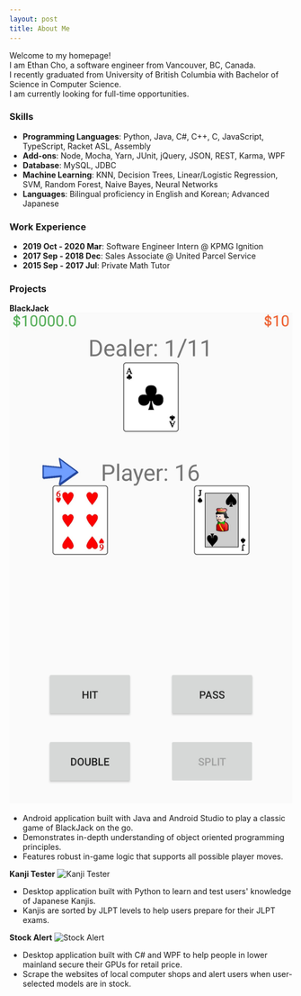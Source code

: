 ```yaml
---
layout: post
title: About Me
---
```

Welcome to my homepage! <br />
I am Ethan Cho, a software engineer from Vancouver, BC, Canada. <br />
I recently graduated from University of British Columbia with Bachelor of Science in Computer Science. <br />
I am currently looking for full-time opportunities.

### Skills
* **Programming Languages**: Python, Java, C#, C++, C, JavaScript, TypeScript, Racket ASL, Assembly
* **Add-ons**: Node, Mocha, Yarn, JUnit, jQuery, JSON, REST, Karma, WPF
* **Database**: MySQL, JDBC
* **Machine Learning**: KNN, Decision Trees, Linear/Logistic Regression, SVM, Random Forest, Naive Bayes, Neural Networks
* **Languages**: Bilingual proficiency in English and Korean; Advanced Japanese

### Work Experience
* **2019 Oct - 2020 Mar**: Software Engineer Intern @ KPMG Ignition
* **2017 Sep - 2018 Dec**: Sales Associate @ United Parcel Service
* **2015 Sep - 2017 Jul**: Private Math Tutor

<!--For more information about my technical skills, please check out my [resume](https://drive.google.com/file/d/1qQMBLl4_2uDHtDsP1UyfOWiAtcL81o65/view) and [projects](https://ethanswcho.github.io/projects)-->

### Projects
**BlackJack**
![BlackJack](https://github.com/ethanswcho/ethanswcho.github.io/blob/master/_posts/imgs/blackjack.jpg "Hello")
* Android application built with Java and Android Studio to play a classic game of BlackJack on the go.
* Demonstrates in-depth understanding of object oriented programming principles.
* Features robust in-game logic that supports all possible player moves.

**Kanji Tester**
![Kanji Tester](https://github.com/ethanswcho/ethanswcho.github.io/master/_posts/imgs/kanjitester.png)
* Desktop application built with Python to learn and test users' knowledge of Japanese Kanjis.
* Kanjis are sorted by JLPT levels to help users prepare for their JLPT exams.

**Stock Alert**
![Stock Alert](https://github.com/ethanswcho/ethanswcho.github.io/master/_posts/imgs/stockalert.png)
* Desktop application built with C# and WPF to help people in lower mainland secure their GPUs for retail price.
* Scrape the websites of local computer shops and alert users when user-selected models are in stock.
